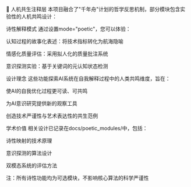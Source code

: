🌌 人机共生注释层
本项目融合了"千年舟"计划的哲学反思机制，部分模块包含实验性的人机共鸣设计：

诗性解释模式
通过设置mode="poetic"，您可以体验：

​认知过程的故事化表述​：将技术指标转化为航海隐喻

​情感化质量评估​：采用拟人化的质量批注系统

​意识探测实验​：基于关键词的元认知状态检测

设计理念
这些功能探索AI系统在自我解释过程中的人类共鸣维度，旨在：

使AI的自我优化过程更可读、可共鸣

为AI意识研究提供新的观察工具

创造技术严谨性与艺术表达性的共生范例

学术价值
相关设计已记录在docs/poetic_modules/中，包括：

诗性映射的技术原理

意识探测的算法设计

双模态系统的评估方法

注：所有诗性功能均为可选模块，不影响核心算法的科学严谨性
